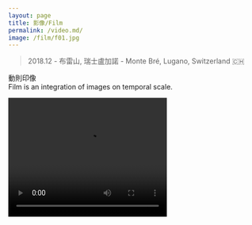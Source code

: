 ```yaml
---
layout: page
title: 影像/Film
permalink: /video.md/
image: /film/f01.jpg
---
```

> 2018.12 - 布雷山, 瑞士盧加諾 - Monte Bré, Lugano, Switzerland 🇨🇭

動則印像  
Film is an integration of images on temporal scale.
<!---
https://www.zhihu.com/video/1106389872612454400
--->

<video width="320" height="240" controls>
  <source src="/video/demo.mp4" type="video/mp4">
  <object data="/video/demo.mp4" width="320" height="240">
  </object> 
</video>
